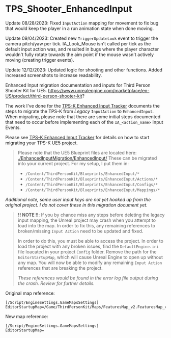# TPS_Shooter_EnhancedInput
Update 08/28/2023: Fixed `InputAction` mapping for movement to fix bug that would keep the player in a run animation state when done moving.

Update 09/04/2023: Created new `TriggerUpdateLook` event to trigger the camera pitch/yaw per tick. IA_Look_Mouse isn't called per tick as the default input action was, and resulted in bugs where the player character wouldn't fully rotate towards the aim point if the mouse wasn't actively moving (creating trigger events).

Update 12/12/2023: Updated logic for shooting and other functions. Added increased screenshots to increase readability.

Enhanced Input migration documentation and inputs for Third Person Shooter Kit for UE5. https://www.unrealengine.com/marketplace/en-US/product/third-person-shooter-kit?

The work I've done for the [TPS-K Enhanced Input Tracker](./EnhancedInputMigration/Docs/EnhancedInputTracker.md) documents the steps to migrate the TPS-K from *Legacy* `InputAction` to `EnhancedInput`. When migrating, please note that there are some initial steps documented that need to occur before implementing each of the `IA_<action_name>` Input Events.

Please see [TPS-K Enhanced Input Tracker](./EnhancedInputMigration/Docs/EnhancedInputTracker.md) for details on how to start migrating your TPS-K UE5 project.

>Please note that the UE5 Blueprint files are located here: [./EnhancedInputMigration/EnhancedInput/](./EnhancedInputMigration/EnhancedInput/) These can be migrated into your current project. For my setup, I put them in:
>
>- `/Content/ThirdPersonKit/Blueprints/EnhancedInput/*`
>- `/Content/ThirdPersonKit/Blueprints/EnhancedInput/Actions/*`
>- `/Content/ThirdPersonKit/Blueprints/EnhancedInput/Configs/*`
>- `/Content/ThirdPersonKit/Blueprints/EnhancedInput/Mappings/*`

*Additional note, some user input keys are not yet hooked up from the original project. I do not cover these in this migration document yet.*

> **!! NOTE !!**: If you by chance miss any steps before deleting the legacy input mapping, the Unreal project may crash when you attempt to load into the map. In order to fix this, any remaining references to broken/missing `Input Action` need to be updated and fixed.
>
> In order to do this, you must be able to access the project. In order to load the project with any broken issues, find the `DefaultEngine.ini` file loacated in your project `Config` folder. Remove the path for the `EditorStartupMap`, which will cause Unreal Engine to open up without any map. You will now be able to modify any remaining `Input Action` references that are breaking the project.
>
> *These references would be found in the error log file output during the crash. Review for further details.*

Original map reference:

```
[/Script/EngineSettings.GameMapsSettings]
EditorStartupMap=/Game/ThirdPersonKit/Maps/FeaturesMap_v2.FeaturesMap_v2
```

New map reference:
```
[/Script/EngineSettings.GameMapsSettings]
EditorStartupMap=
```
